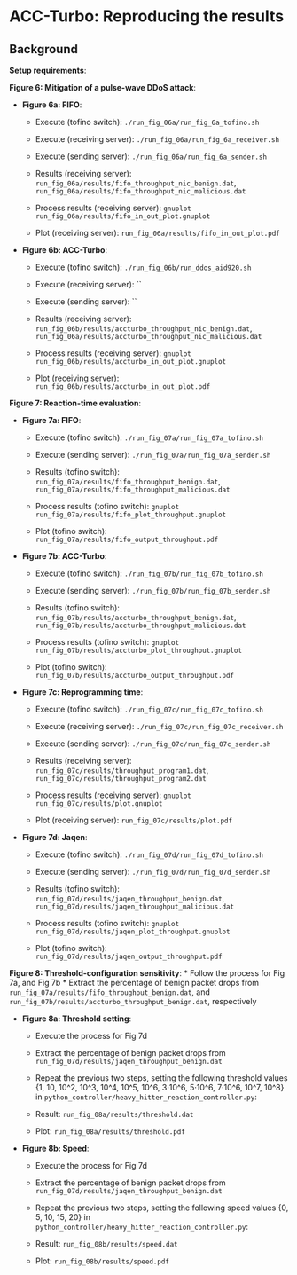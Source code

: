 
# ACC-Turbo: Reproducing the results

## Background 

**Setup requirements**: 

**Figure 6: Mitigation of a pulse-wave DDoS attack**: 

* **Figure 6a: FIFO**:
    * Execute (tofino switch): `./run_fig_06a/run_fig_6a_tofino.sh`
    * Execute (receiving server): `./run_fig_06a/run_fig_6a_receiver.sh`
    * Execute (sending server): `./run_fig_06a/run_fig_6a_sender.sh`
    
    * Results (receiving server): `run_fig_06a/results/fifo_throughput_nic_benign.dat`, `run_fig_06a/results/fifo_throughput_nic_malicious.dat`
    * Process results (receiving server): `gnuplot run_fig_06a/results/fifo_in_out_plot.gnuplot`
    * Plot (receiving server): `run_fig_06a/results/fifo_in_out_plot.pdf`

* **Figure 6b: ACC-Turbo**:
    * Execute (tofino switch): `./run_fig_06b/run_ddos_aid920.sh`
    * Execute (receiving server): ``
    * Execute (sending server): ``
    
    * Results (receiving server): `run_fig_06b/results/accturbo_throughput_nic_benign.dat`, `run_fig_06a/results/accturbo_throughput_nic_malicious.dat`
    * Process results (receiving server): `gnuplot run_fig_06b/results/accturbo_in_out_plot.gnuplot`
    * Plot (receiving server): `run_fig_06b/results/accturbo_in_out_plot.pdf`

**Figure 7: Reaction-time evaluation**: 

* **Figure 7a: FIFO**:
    * Execute (tofino switch): `./run_fig_07a/run_fig_07a_tofino.sh`
    * Execute (sending server): `./run_fig_07a/run_fig_07a_sender.sh`
    
    * Results (tofino switch): `run_fig_07a/results/fifo_throughput_benign.dat`, `run_fig_07a/results/fifo_throughput_malicious.dat`
    * Process results (tofino switch): `gnuplot run_fig_07a/results/fifo_plot_throughput.gnuplot`
    * Plot (tofino switch): `run_fig_07a/results/fifo_output_throughput.pdf`

* **Figure 7b: ACC-Turbo**:
    * Execute (tofino switch): `./run_fig_07b/run_fig_07b_tofino.sh`
    * Execute (sending server): `./run_fig_07b/run_fig_07b_sender.sh`
    
    * Results (tofino switch): `run_fig_07b/results/accturbo_throughput_benign.dat`, `run_fig_07b/results/accturbo_throughput_malicious.dat`
    * Process results (tofino switch): `gnuplot run_fig_07b/results/accturbo_plot_throughput.gnuplot`
    * Plot (tofino switch): `run_fig_07b/results/accturbo_output_throughput.pdf`

* **Figure 7c: Reprogramming time**:
    * Execute (tofino switch): `./run_fig_07c/run_fig_07c_tofino.sh`
    * Execute (receiving server): `./run_fig_07c/run_fig_07c_receiver.sh`
    * Execute (sending server): `./run_fig_07c/run_fig_07c_sender.sh`

    * Results (receiving server): `run_fig_07c/results/throughput_program1.dat`, `run_fig_07c/results/throughput_program2.dat`
    * Process results (receiving server): `gnuplot run_fig_07c/results/plot.gnuplot`
    * Plot (receiving server): `run_fig_07c/results/plot.pdf`

* **Figure 7d: Jaqen**:
    * Execute (tofino switch): `./run_fig_07d/run_fig_07d_tofino.sh`
    * Execute (sending server): `./run_fig_07d/run_fig_07d_sender.sh`
    
    * Results (tofino switch): `run_fig_07d/results/jaqen_throughput_benign.dat`, `run_fig_07d/results/jaqen_throughput_malicious.dat`
    * Process results (tofino switch): `gnuplot run_fig_07d/results/jaqen_plot_throughput.gnuplot`
    * Plot (tofino switch): `run_fig_07d/results/jaqen_output_throughput.pdf`

**Figure 8: Threshold-configuration sensitivity**: 
    * Follow the process for Fig 7a, and Fig 7b
    * Extract the percentage of benign packet drops from `run_fig_07a/results/fifo_throughput_benign.dat`, and `run_fig_07b/results/accturbo_throughput_benign.dat`, respectively

* **Figure 8a: Threshold setting**:
    * Execute the process for Fig 7d
    * Extract the percentage of benign packet drops from `run_fig_07d/results/jaqen_throughput_benign.dat`

    * Repeat the previous two steps, setting the following threshold values {1, 10, 10^2, 10^3, 10^4, 10^5, 10^6, 3·10^6, 5·10^6, 7·10^6, 10^7, 10^8} in `python_controller/heavy_hitter_reaction_controller.py`: 
    * Result: `run_fig_08a/results/threshold.dat`
    * Plot: `run_fig_08a/results/threshold.pdf`

* **Figure 8b: Speed**:
    * Execute the process for Fig 7d
    * Extract the percentage of benign packet drops from `run_fig_07d/results/jaqen_throughput_benign.dat`

    * Repeat the previous two steps, setting the following speed values {0, 5, 10, 15, 20} in `python_controller/heavy_hitter_reaction_controller.py`: 
    * Result: `run_fig_08b/results/speed.dat`
    * Plot: `run_fig_08b/results/speed.pdf`
